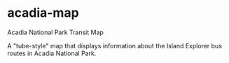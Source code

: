 # acadia-map
Acadia National Park Transit Map

A "tube-style" map that displays information about the Island Explorer bus routes in Acadia National Park.
